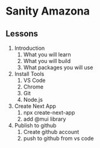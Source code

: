 # Sanity Amazona

## Lessons

1. Introduction
    1. What you will learn
    2. What you will build
    3. What packages you will use
2. Install Tools
    1. VS Code
    2. Chrome
    3. Git
    4. Node.js
3. Create Next App
    1. npx create-next-app
    2. add @mui library
4. Publish to github
    1. Create github account
    2. push to github from vs code
